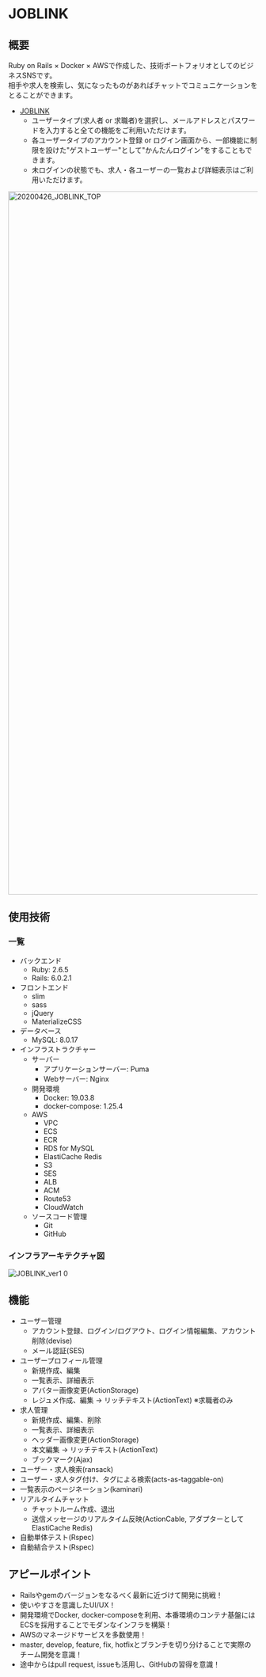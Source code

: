 # JOBLINK

## 概要
Ruby on Rails × Docker × AWSで作成した、技術ポートフォリオとしてのビジネスSNSです。
<br>
相手や求人を検索し、気になったものがあればチャットでコミュニケーションをとることができます。

- [JOBLINK](https://joblink-net.com/)
  - ユーザータイプ(求人者 or 求職者)を選択し、メールアドレスとパスワードを入力すると全ての機能をご利用いただけます。
  - 各ユーザータイプのアカウント登録 or ログイン画面から、一部機能に制限を設けた"ゲストユーザー"として"かんたんログイン"をすることもできます。
  - 未ログインの状態でも、求人・各ユーザーの一覧および詳細表示はご利用いただけます。

<img width="1421" alt="20200426_JOBLINK_TOP" src="https://user-images.githubusercontent.com/54879050/80285959-89b3de80-8763-11ea-86fa-50a214badf38.png">

## 使用技術
### 一覧
- バックエンド
  - Ruby: 2.6.5
  - Rails: 6.0.2.1
- フロントエンド
  - slim
  - sass
  - jQuery
  - MaterializeCSS
- データベース
  - MySQL: 8.0.17
- インフラストラクチャー
  - サーバー
    - アプリケーションサーバー: Puma
    - Webサーバー: Nginx
  - 開発環境
    - Docker: 19.03.8
    - docker-compose: 1.25.4
  - AWS
    - VPC
    - ECS
    - ECR
    - RDS for MySQL
    - ElastiCache Redis
    - S3
    - SES
    - ALB
    - ACM
    - Route53
    - CloudWatch
  - ソースコード管理
    - Git
    - GitHub
### インフラアーキテクチャ図
![JOBLINK_ver1 0](https://user-images.githubusercontent.com/54879050/80313517-47070a80-8826-11ea-9d9e-7c2c29213d70.png)

## 機能
- ユーザー管理
  - アカウント登録、ログイン/ログアウト、ログイン情報編集、アカウント削除(devise)
  - メール認証(SES)
- ユーザープロフィール管理
  - 新規作成、編集
  - 一覧表示、詳細表示
  - アバター画像変更(ActionStorage)
  - レジュメ作成、編集 -> リッチテキスト(ActionText) ※求職者のみ
- 求人管理
  - 新規作成、編集、削除
  - 一覧表示、詳細表示
  - ヘッダー画像変更(ActionStorage)
  - 本文編集 -> リッチテキスト(ActionText)
  - ブックマーク(Ajax)
- ユーザー・求人検索(ransack)
- ユーザー・求人タグ付け、タグによる検索(acts-as-taggable-on)
- 一覧表示のページネーション(kaminari)
- リアルタイムチャット
  - チャットルーム作成、退出
  - 送信メッセージのリアルタイム反映(ActionCable, アダプターとしてElastiCache Redis)
- 自動単体テスト(Rspec)
- 自動結合テスト(Rspec)

## アピールポイント
- Railsやgemのバージョンをなるべく最新に近づけて開発に挑戦！
- 使いやすさを意識したUI/UX！
- 開発環境でDocker, docker-composeを利用、本番環境のコンテナ基盤にはECSを採用することでモダンなインフラを構築！
- AWSのマネージドサービスを多数使用！
- master, develop, feature, fix, hotfixとブランチを切り分けることで実際のチーム開発を意識！
- 途中からはpull request, issueも活用し、GitHubの習得を意識！
